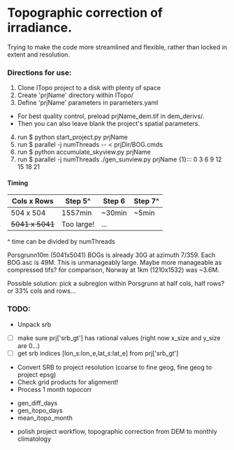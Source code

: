 # Topographic correction of irradiance.

Trying to make the code more streamlined and flexible, rather than locked 
in extent and resolution.

### Directions for use:
1. Clone ITopo project to a disk with plenty of space
2. Create 'prjName' directory within ITopo/
3. Define 'prjName' parameters in parameters.yaml
 * For best quality control, preload prjName_dem.tif in dem_derivs/. 
 * Then you can also leave blank the project's spatial parameters.
4. run $ python start_project.py prjName
5. run $ parallel -j numThreads -- < prjDir/BOG.cmds
6. run $ python accumulate_skyview.py prjName
7. run $ parallel -j numThreads ./gen_sunview.py prjName {1}::: 0 3 6 9 12 15 18 21


#### Timing
Cols x Rows | Step 5^  | Step 6 | Step 7^
----------- | -------- | ------ | -----
 504 x 504  | 1557min  | ~30min | ~5min
~~5041 x 5041~~ |Too large!|   ...  | 

^ time can be divided by numThreads

Porsgrunn10m (5041x5041) BOGs is already 30G at azimuth 7/359.  Each BOG.asc is 49M.  This is unmanageably large.
Maybe more manageable as compressed tifs? for comparison, Norway at 1km (1210x1532) was ~3.6M.

Possible solution: pick a subregion within Porsgrunn at half cols, half rows? or 33% cols and rows...



### TODO:
* Unpack srb
 - [ ] make sure prj['srb_gt'] has rational values (right now x_size and y_size are 0...)
 - [ ] get srb indices [lon_s:lon_e,lat_s:lat_e] from prj['srb_gt']
* Convert SRB to project resolution (coarse to fine geog, fine geog to project epsg)
* Check grid products for alignment!
* Process 1 month topocorr
 - gen_diff_days
 - gen_itopo_days
 - mean_itopo_month
* polish project workflow, topographic correction from DEM to monthly climatology